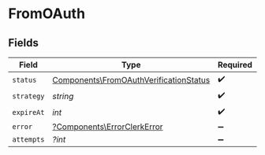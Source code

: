 # FromOAuth


## Fields

| Field                                                                                            | Type                                                                                             | Required                                                                                         | Description                                                                                      |
| ------------------------------------------------------------------------------------------------ | ------------------------------------------------------------------------------------------------ | ------------------------------------------------------------------------------------------------ | ------------------------------------------------------------------------------------------------ |
| `status`                                                                                         | [Components\FromOAuthVerificationStatus](../../Models/Components/FromOAuthVerificationStatus.md) | :heavy_check_mark:                                                                               | N/A                                                                                              |
| `strategy`                                                                                       | *string*                                                                                         | :heavy_check_mark:                                                                               | N/A                                                                                              |
| `expireAt`                                                                                       | *int*                                                                                            | :heavy_check_mark:                                                                               | N/A                                                                                              |
| `error`                                                                                          | [?Components\ErrorClerkError](../../Models/Components/Error.md)                                  | :heavy_minus_sign:                                                                               | N/A                                                                                              |
| `attempts`                                                                                       | *?int*                                                                                           | :heavy_minus_sign:                                                                               | N/A                                                                                              |